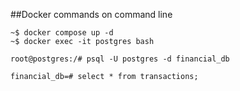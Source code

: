 ##Docker commands on command line

```code
~$ docker compose up -d
~$ docker exec -it postgres bash

root@postgres:/# psql -U postgres -d financial_db

financial_db=# select * from transactions;
```